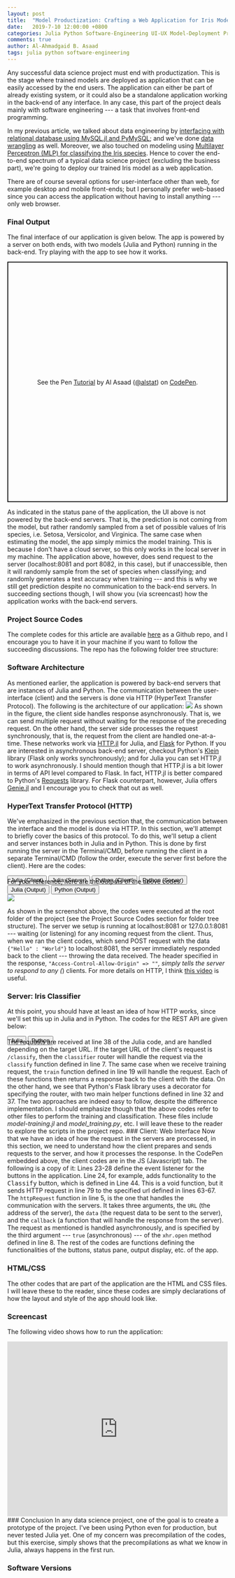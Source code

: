 ```yaml
---
layout: post
title:  "Model Productization: Crafting a Web Application for Iris Model"
date:   2019-7-10 12:00:00 +0800
categories: Julia Python Software-Engineering UI-UX Model-Deployment Productization
comments: true
author: Al-Ahmadgaid B. Asaad
tags: julia python software-engineering
---
```

Any successful data science project must end with productization. This is the stage where trained models are deployed as application that can be easily accessed by the end users. The application can either be part of already existing system, or it could also be a standalone application working in the back-end of any interface. In any case, this part of the project deals mainly with software engineering --- a task that involves front-end programming.

In my previous article, we talked about data engineering by <a href="https://estadistika.github.io/julia/python/packages/relational-databases/2019/07/07/Interfacing-with-Relational-Database-using-MySQL.jl-and-PyMySQL.html">interfacing with relational database using MySQL.jl and PyMySQL</a>; and we've done <a href="https://estadistika.github.io/data/analyses/wrangling/julia/programming/packages/2018/06/08/Julia-Introduction-to-Data-Wrangling.html">data wrangling</a> as well. Moreover,  we also touched on modeling using <a href="https://estadistika.github.io/julia/python/packages/knet/flux/tensorflow/machine-learning/deep-learning/2019/06/20/Deep-Learning-Exploring-High-Level-APIs-of-Knet.jl-and-Flux.jl-in-comparison-to-Tensorflow-Keras.html">Multilayer Perceptron (MLP) for classifying the Iris species</a>. Hence to cover the end-to-end spectrum of a typical data science project (excluding the business part), we're going to deploy our trained Iris model as a web application. 

There are of course several options for user-interface other than web, for example desktop and mobile front-ends; but I personally prefer web-based since you can access the application without having to install anything --- only web browser.
### Final Output
The final interface of our application is given below. The app is powered by a server on both ends, with two models (Julia and Python) running in the back-end. Try playing with the app to see how it works.
<p class="codepen" data-height="747" data-theme-id="dark" data-default-tab="result" data-user="alstat" data-slug-hash="YoMMOY" style="height: 550px; box-sizing: border-box; display: flex; align-items: center; justify-content: center; border: 2px solid; margin: 1em 0; padding: 1em;" data-pen-title="Tutorial">
  <span>See the Pen <a href="https://codepen.io/alstat/pen/YoMMOY/">
  Tutorial</a> by Al Asaad (<a href="https://codepen.io/alstat">@alstat</a>)
  on <a href="https://codepen.io">CodePen</a>.</span>
</p>
<script async src="https://static.codepen.io/assets/embed/ei.js"></script>
As indicated in the status pane of the application, the UI above is not powered by the back-end servers. That is, the prediction is not coming from the model, but rather randomly sampled from a set of possible values of Iris species, i.e. Setosa, Versicolor, and Virginica. The same case when estimating the model, the app simply mimics the model training. This is because I don't have a cloud server, so this only works in the local server in my machine. The application above, however, does send request to the server (localhost:8081 and port 8082, in this case), but if unaccessible, then it will randomly sample from the set of species when classifying; and randomly generates a test accuracy when training --- and this is why we still get prediction despite no communication to the back-end servers. In succeeding sections though, I will show you (via screencast) how the application works with the back-end servers.

### Project Source Codes
The complete codes for this article are available <a href="https://github.com/estadistika/projects/tree/master/2019-07-25-Iris-Web-App/model-deployment">here</a> as a Github repo, and I encourage you to have it in your machine if you want to follow the succeeding discussions. The repo has the following folder tree structure:
<script src="https://gist.github.com/alstat/1c5b9f777d05373f1be8801dc2bb100c.js"></script>
### Software Architecture
As mentioned earlier, the application is powered by back-end servers that are instances of Julia and Python. The communication between the user-interface (client) and the servers is done via HTTP (HyperText Transfer Protocol). The following is the architecture of our application:
<img src="http://drive.google.com/uc?export=view&id=1VdJFUubWb6Hc9q2960XFv7FUg-K5ieYe">
As shown in the figure, the client side handles response asynchronously. That is, we can send multiple request without waiting for the response of the preceding request. On the other hand, the server side processes the request synchronously, that is, the request from the client are handled one-at-a-time. These networks work via <a href="https://github.com/JuliaWeb/HTTP.jl">HTTP.jl</a> for Julia, and <a href="https://palletsprojects.com/p/flask/">Flask</a> for Python. If you are interested in asynchronous back-end server, checkout Python's <a href="https://klein.readthedocs.io/en/latest/">Klein</a> library (Flask only works synchronously); and for Julia you can set HTTP.jl to work asynchronously. I should mention though that HTTP.jl is a bit lower in terms of API level compared to Flask. In fact, HTTP.jl is better compared to Python's <a href="https://2.python-requests.org/en/master/">Requests</a> library. For Flask counterpart, however, Julia offers <a href="https://github.com/GenieFramework/Genie.jl">Genie.jl</a> and I encourage you to check that out as well.

### HyperText Transfer Protocol (HTTP)
We've emphasized in the previous section that, the communication between the interface and the model is done via HTTP. In this section, we'll attempt to briefly cover the basics of this protocol. To do this, we'll setup a client and server instances both in Julia and in Python. This is done by first running the server in the Terminal/CMD, before running the client in a separate Terminal/CMD (follow the order, execute the server first before the client). Here are the codes:
<div class="tab" style="margin-bottom: -16px;">
  <button class="tablinks" onclick="openCity(event, 'julia-072019-1', 'tabcontent-1')">Julia (Client)</button>
  <button class="tablinks" onclick="openCity(event, 'julia-072019-2', 'tabcontent-1')">Julia (Server)</button>
  <button class="tablinks" onclick="openCity(event, 'python-072019-1', 'tabcontent-1')">Python (Client)</button>
  <button class="tablinks" onclick="openCity(event, 'python-072019-2', 'tabcontent-1')">Python (Server)</button>
</div>

<div id="julia-072019-1" class="tabcontent-1 first">
  <script src="https://gist.github.com/alstat/efd32b484f5c3066db4aba073d7232e5.js"></script>
</div>

<div id="julia-072019-2" class="tabcontent-1" style="display: none;">
  <script src="https://gist.github.com/alstat/14ac41a9aa0e4f84636dfe0d225e40ab.js"></script>
</div>

<div id="python-072019-1" class="tabcontent-1" style="display: none;">
  <script src="https://gist.github.com/alstat/4a1b41e4ea3cf56dcbbd627245c079fd.js"></script>
</div>

<div id="python-072019-2" class="tabcontent-1" style="display: none;">
  <script src="https://gist.github.com/alstat/47b77733fb514036c1c7483ff4e2eb33.js"></script>
</div>
For your reference, here are the outputs of the above codes.
<div class="tab" style="margin-bottom: -16px;">
  <button class="tablinks" onclick="openCity(event, 'julia-072019-output-1', 'tabcontent-1-out')">Julia (Output)</button>
  <button class="tablinks" onclick="openCity(event, 'python-072019-output-1', 'tabcontent-1-out')">Python (Output)</button>
</div>
<div id="julia-072019-output-1" class="tabcontent-1-out first">
  <img id="julia-output" src="http://drive.google.com/uc?export=view&id=1gpJIaqpP7Y4dye0-2dtGLEglcjvcezG0" style="margin-top: 16px">
</div>
<div id="python-072019-output-1" class="tabcontent-1-out" style="display: none;">
  <img id="python-output" src="http://drive.google.com/uc?export=view&id=1vqYNskzKAJiZGfYTmh0gQoshjUI6F88h" style="margin-top: 16px">
</div>

As shown in the screenshot above, the codes were executed at the root folder of the project (see the Project Source Codes section for folder tree structure). The server we setup is running at localhost:8081 or 127.0.0.1:8081 --- waiting (or listening) for any incoming request from the client. Thus, when we ran the client codes, which send POST request with the data <code>{"Hello" : "World"}</code> to localhost:8081, the server immediately responded back to the client --- throwing the data received. The header specified in the response, <code>"Access-Control-Allow-Origin" => "*"</code>, simply tells the server to respond to any (<code>*</code>) clients. For more details on HTTP, I think <a href="https://www.youtube.com/watch?v=eesqK59rhGA">this video</a> is useful.
### Server: Iris Classifier
At this point, you should have at least an idea of how HTTP works, since we'll set this up in Julia and in Python. The codes for the REST API are given below:
<div class="tab" style="margin-bottom: -16px;">
  <button class="tablinks" onclick="openCity(event, 'julia-072019-3', 'tabcontent-2')">Julia</button>
  <button class="tablinks" onclick="openCity(event, 'python-072019-3', 'tabcontent-2')">Python</button>
</div>

<div id="julia-072019-3" class="tabcontent-2 first">
  <script src="https://gist.github.com/alstat/0b6a33e478979665e9adf10c17969f92.js"></script>
</div>

<div id="python-072019-3" class="tabcontent-2" style="display: none;">
  <script src="https://gist.github.com/alstat/d1099efc4d6071488b16f5dbf17bcaee.js"></script>
</div>
The requests are received at line 38 of the Julia code, and are handled depending on the target URL. If the target URL of the client's request is <code>/classify</code>, then the <code>classifier</code> router will handle the request via the <code>classify</code> function defined in line 7. The same case when we receive training request, the <code>train</code> function defined in line 19 will handle the request. Each of these functions then returns a response back to the client with the data. On the other hand, we see that Python's Flask library uses a decorator for specifying the router, with two main helper functions defined in line 32 and 37. The two approaches are indeed easy to follow, despite the difference implementation. I should emphasize though that the above codes refer to other files to perform the training and classification. These files include <i>model-training.jl</i> and <i>model_training.py</i>, etc. I will leave these to the reader to explore the scripts in the project repo.
### Client: Web Interface
Now that we have an idea of how the request in the servers are processed, in this section, we need to understand how the client prepares and sends requests to the server, and how it processes the response. In the CodePen embedded above, the client codes are in the JS (Javascript) tab. The following is a copy of it:
<script src="https://gist.github.com/alstat/b53164002475b06c559a0b9cc1177365.js"></script>
Lines 23-28 define the event listener for the buttons in the application. Line 24, for example, adds functionality to the <kbd>Classify</kbd> button, which is defined in Line 44. This is a void function, but it sends HTTP request in line 79 to the specified url defined in lines 63-67. The <code>httpRequest</code> function in line 5, is the one that handles the communication with the servers. It takes three arguments, the <code>URL</code> (the address of the server), the <code>data</code> (the request data to be sent to the server), and the <code>callback</code> (a function that will handle the response from the server). The request as mentioned is handled asynchronously, and is specified by the third argument --- <code>true</code> (asynchronous) --- of the <code>xhr.open</code> method defined in line 8. The rest of the codes are functions defining the functionalities of the buttons, status pane, output display, etc. of the app.

### HTML/CSS
The other codes that are part of the application are the HTML and CSS files. I will leave these to the reader, since these codes are simply declarations of how the layout and style of the app should look like.

### Screencast
The following video shows how to run the application:
<!-- <iframe width="100%" height="400px" src="https://www.youtube.com/watch?v=jxM_U9USkv4" frameborder="0" allow="autoplay; encrypted-media" allowfullscreen></iframe> -->
<iframe width="100%" height="400px" src="https://www.youtube.com/embed/jxM_U9USkv4" frameborder="0" allow="autoplay; encrypted-media" allowfullscreen></iframe>
### Conclusion
In any data science project, one of the goal is to create a prototype of the project. I've been using Python even for production, but never tested Julia yet. One of my concern was precompilation of the codes, but this exercise, simply shows that the precompilations as what we know in Julia, always happens in the first run.

### Software Versions
<script src="https://gist.github.com/alstat/65dab0d062ea0fd229b4aa23c18fcd21.js"></script>

